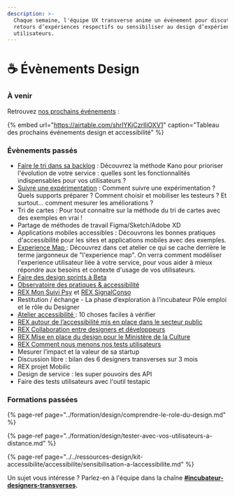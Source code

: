 ```yaml
---
description: >-
  Chaque semaine, l'équipe UX transverse anime un événement pour discuter de nos
  retours d’expériences respectifs ou sensibiliser au design d’expérience
  utilisateurs.
---
```


# ☕ Évènements Design

### À venir <a id="Caf&#xE9;sFormations-&#xE0;-venir"></a>

Retrouvez [nos prochains événements](https://airtable.com/shr2PwnQ61buXwLxP) : 

{% embed url="https://airtable.com/shrlYKjCzrlliOXV1" caption="Tableau des prochains événements design et accessibilité" %}

### Évènements passés <a id="Caf&#xE9;s-pass&#xE9;e"></a>

* [Faire le tri dans sa backlog](https://vimeo.com/524252175) : Découvrez la méthode Kano pour prioriser l'évolution de votre service : quelles sont les fonctionnalités indispensables pour vos utilisateurs ?
* [Suivre une expérimentation](https://docs.google.com/presentation/d/13vTv3vtolVFNNdLMd3O6L_Y7fEBDt7Lz2L2XcNcOeoU/edit?usp=sharing) :  Comment suivre une expérimentation ? Quels supports préparer ? Comment choisir et mobiliser les testeurs ? Et surtout... comment mesurer les améliorations ?
* Tri de cartes : Pour tout connaitre sur la méthode du tri de cartes avec des exemples en vrai !
* Partage de méthodes de travail Figma/Sketch/Adobe XD
* Applications mobiles accessibles : Découvrons les bonnes pratiques d'accessibilité pour les sites et applications mobiles avec des exemples. 
*  [Experience Map ](https://docs.google.com/presentation/d/1nYbsL7YR9zo63Qk7Pc1gezXGti3c45FMwxFe5J9U_YY/edit?usp=sharing):  Découvrez dans cet atelier ce qui se cache derrière le terme jargonneux de "l'experience map". On verra comment modéliser l'experience utilisateur liée à votre service, pour vous aider à mieux répondre aux besoins et contexte d'usage de vos utilisateurs.
* [Faire des design sprints à Beta  ](https://docs.google.com/presentation/d/1X8ItL7yaR8dNZ9wVUJ3VQnf8LAZCa3hTBLetP2RTGsU/edit?usp=sharing)
* [Observatoire des pratiques & accessibilité ](https://docs.google.com/presentation/d/1vjA-ltDAGeG_LMPKW5m-7hnix0QcOozzjUqRCXoQTPk/edit)
* [REX Mon Suivi Psy](https://drive.google.com/file/d/1_1tgx2baAKrWgSRkXTKBsRV0KrWela5N/view?usp=sharing) et [REX SignalConso](https://docs.google.com/presentation/d/1loT0GeYnXP-AQkD_gW33t5oNvKsv-SNBxwrY536ae-o/edit?usp=sharing)
* Restitution / échange - La phase d’exploration à l’incubateur Pôle emploi et le rôle du Designer
* [Atelier accessibilité ](https://docs.google.com/presentation/d/1gYczL-NsVCDl-u0nUHR7pdFxUdjD9puEC3NVOFQE7-4/edit#slide=id.g9432341081_0_52): 10 choses faciles à vérifier
* [REX autour de l’accessibilité mis en place dans le secteur public](https://drive.google.com/file/d/1xztGdQVtMZ9RowKb2FCGzZSPaD57tsGz/view?usp=sharing)
* [REX Collaboration entre designers et développeurs](https://pad.incubateur.net/s/wP0hfrH5R#)
* [REX Mise en place du design pour le Ministère de la Culture](https://docs.google.com/presentation/d/11LIScM4Xz3kGDRc52Ev_R-Eav8VND2tdB1yWW2LkuTs/edit?usp=sharing)
* [REX Comment nous menons nos tests utilisateurs](https://doc.incubateur.net/design/ressources/cafe-design/tests-utilisateurs)
* Mesurer l’impact et la valeur de sa startup
* Discussion libre : bilan des 6 designers transverses sur 3 mois
* REX projet Mobilic
* Design de service : les super pouvoirs des API
* Faire des tests utilisateurs avec l'outil testapic

### Formations passées

{% page-ref page="../formation/design/comprendre-le-role-du-design.md" %}

{% page-ref page="../formation/design/tester-avec-vos-utilisateurs-a-distance.md" %}

{% page-ref page="../../ressources-design/kit-accessibilite/accessibilite/sensibilisation-a-laccessibilite.md" %}



Un sujet vous intéresse ? Parlez-en à l'équipe dans la chaîne [**\#incubateur-designers-transverses**](https://startups-detat.slack.com/archives/C010EFL3EQ4)**.**

